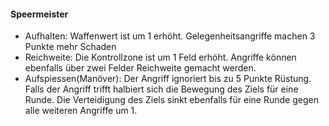 #### Speermeister

* Aufhalten: Waffenwert ist um 1 erhöht. Gelegenheitsangriffe machen 3 Punkte mehr Schaden
* Reichweite: Die Kontrollzone ist um 1 Feld erhöht. Angriffe können ebenfalls über zwei Felder Reichweite gemacht
werden.
* Aufspiessen(Manöver): Der Angriff ignoriert bis zu 5 Punkte Rüstung. Falls der Angriff trifft halbiert sich die
Bewegung des Ziels für eine Runde. Die Verteidigung des Ziels sinkt ebenfalls für eine Runde gegen alle weiteren
Angriffe um 1.
